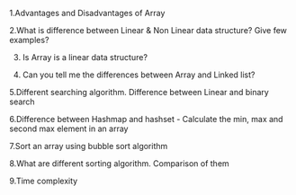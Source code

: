 1.Advantages and Disadvantages of Array

2.What is difference between Linear & Non Linear data structure? Give few examples?

3. Is Array is a linear data structure?

4. Can you tell me the differences between Array and Linked list?

5.Different searching algorithm. Difference between Linear and binary search

6.Difference between Hashmap and hashset - Calculate the min, max and second max element in an array

7.Sort an array using bubble sort algorithm

8.What are different sorting algorithm. Comparison of them

9.Time complexity
